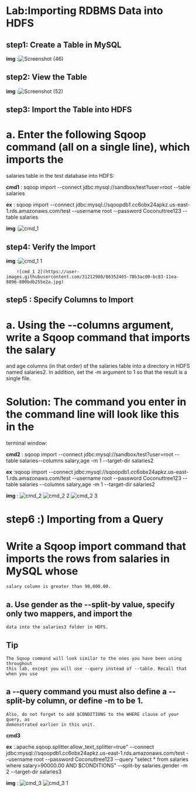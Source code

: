# Lab:Importing RDBMS Data into HDFS

## step1: Create a Table in MySQL

**img** :![Screenshot (46)](https://user-images.githubusercontent.com/31212980/86351355-c7f8dd00-bc81-11ea-8f77-2ba39c823900.png)

## step2: View the Table

**img** :![Screenshot (52)](https://user-images.githubusercontent.com/31212980/86351389-d47d3580-bc81-11ea-8351-6b108748c171.png)

## step3: Import the Table into HDFS

# a. Enter the following Sqoop command (all on a single line), which imports the
salaries table in the test database into HDFS:

**cmd1** : sqoop import --connect jdbc:mysql://sandbox/test?user=root --table salaries

**ex** : sqoop import  --connect jdbc:mysql://sqoopdb1.cc6obx24apkz.us-east-1.rds.amazonaws.com/test --username root --password Coconuttree123  --table salaries

**img** :![cmd_1](https://user-images.githubusercontent.com/31212980/86352468-794c4280-bc83-11ea-8ea3-061724bb4308.jpg)


## step4: Verify the Import

**img** :![cmd_1 1](https://user-images.githubusercontent.com/31212980/86352461-77827f00-bc83-11ea-8529-9e567aa61d56.jpg)
        
        ![cmd_1 2](https://user-images.githubusercontent.com/31212980/86352465-78b3ac00-bc83-11ea-8896-800bdb255e2a.jpg)
        

## step5 : Specify Columns to Import
# a. Using the ‐‐columns argument, write a Sqoop command that imports the salary
  and age columns (in that order) of the salaries table into a directory in HDFS
  named salaries2. In addition, set the ‐m argument to 1 so that the result is a single
  file.
# Solution: The command you enter in the command line will look like this in the
  terminal window:

**cmd2** : sqoop import --connect jdbc:mysql://sandbox/test?user=root --
          table salaries--columns salary,age -m 1 --target-dir salaries2
          
**ex** :sqoop import --connect jdbc:mysql://sqoopdb1.cc6obx24apkz.us-east-1.rds.amazonaws.com/test --username root --password Coconuttree123  --table salaries --columns                    salary,age -m 1 --target-dir salaries2

**img** : ![cmd_2](https://user-images.githubusercontent.com/31212980/86352476-7b160600-bc83-11ea-9e7d-6980f3bd1381.jpg)
          ![cmd_2 2](https://user-images.githubusercontent.com/31212980/86352470-79e4d900-bc83-11ea-8d3a-9ba51fa44be6.jpg)
          ![cmd_2 3](https://user-images.githubusercontent.com/31212980/86352475-7a7d6f80-bc83-11ea-93ac-67518bebeeac.jpg)


# step6 :) Importing from a Query
#   Write a Sqoop import command that imports the rows from salaries in MySQL whose
    salary column is greater than 90,000.00.
    
##    a. Use gender as the --split-by value, specify only two mappers, and import the
    data into the salaries3 folder in HDFS.
##    Tip
    The Sqoop command will look similar to the ones you have been using throughout
    this lab, except you will use --query instead of --table. Recall that when you use
##    a --query command you must also define a --split-by column, or define -m to be 1.
    Also, do not forget to add $CONDITIONS to the WHERE clause of your query, as
    demonstrated earlier in this unit.

**cmd3**

**ex** :.apache.sqoop.splitter.allow_text_splitter=true" --connect jdbc:mysql://sqoopdb1.cc6obx24apkz.us-east-1.rds.amazonaws.com/test --username root --password Coconuttree123            --query "select * from salaries where salary>90000.00 AND \$CONDITIONS" --split-by salaries.gender -m 2 --target-dir salaries3

**img** : ![cmd_3](https://user-images.githubusercontent.com/31212980/86352483-7bae9c80-bc83-11ea-920a-4fad17b79f3a.jpg)
          ![cmd_3 1](https://user-images.githubusercontent.com/31212980/86352479-7b160600-bc83-11ea-91cd-5df1d3d0b272.jpg)


          
          
          
          
          

